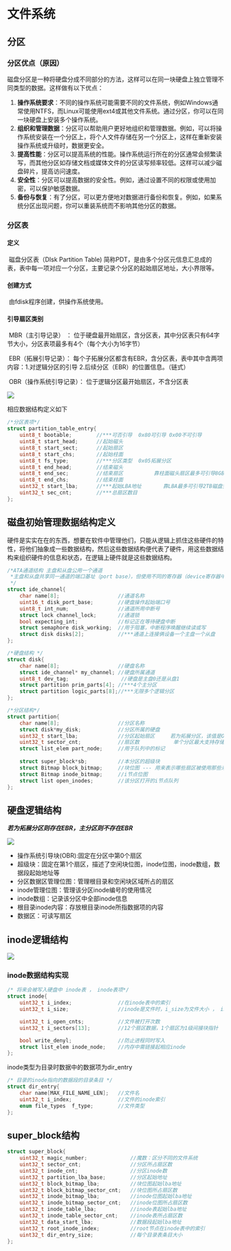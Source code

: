 # 文件系统

## 分区

### 分区优点（原因）

磁盘分区是一种将硬盘分成不同部分的方法，这样可以在同一块硬盘上独立管理不同类型的数据。这样做有以下优点：

1. **操作系统要求**：不同的操作系统可能需要不同的文件系统，例如Windows通常使用NTFS，而Linux可能使用ext4或其他文件系统。通过分区，你可以在同一块硬盘上安装多个操作系统。
2. **组织和管理数据**：分区可以帮助用户更好地组织和管理数据。例如，可以将操作系统安装在一个分区上，将个人文件存储在另一个分区上，这样在重新安装操作系统或升级时，数据更安全。
3. **提高性能**：分区可以提高系统的性能。操作系统运行所在的分区通常会频繁读写，而其他分区如存储文档或媒体文件的分区读写频率较低。这样可以减少磁盘碎片，提高访问速度。
4. **安全性**：分区可以提高数据的安全性。例如，通过设置不同的权限或使用加密，可以保护敏感数据。
5. **备份与恢复**：有了分区，可以更方便地对数据进行备份和恢复。例如，如果系统分区出现问题，你可以重装系统而不影响其他分区的数据。

### 分区表

#### 定义

​	磁盘分区表（DIsk Partition Table) 简称PDT，是由多个分区元信息汇总成的表，表中每一项对应一个分区，主要记录个分区的起始扇区地址，大小界限等。

#### 创建方式

​	由fdisk程序创建，供操作系统使用。

#### 引导扇区类别

​	MBR（主引导记录） ： 位于硬盘最开始扇区，含分区表，其中分区表只有64字节大小，分区表项最多有4个（每个大小为16字节）

​	EBR（拓展引导记录）： 每个子拓展分区都含有EBR，含分区表，表中其中含两项内容：1.对逻辑分区的引导 2.后续分区（EBR）的位置信息。（链式）

​    OBR（操作系统引导记录）： 位于逻辑分区最开始扇区，不含分区表

![](.\resource\文件系统\分区表项结构.jpg)

相应数据结构定义如下

```c
/*分区表项*/
struct partition_table_entry{
    uint8_t bootable;        //***可否引导  0x80可引导 0x00不可引导
    uint8_t start_head;      //起始磁头  
    uint8_t start_sect;      //起始扇区
    uint8_t start_chs;       //起始柱面
    uint8_t fs_type;         //***分区类型  0x05拓展分区
    uint8_t end_head;        //结束磁头  
    uint8_t end_sec;         //结束扇区          靠柱面磁头扇区最多可引导8GB磁盘空间
    uint8_t end_chs;         //结束柱面
    uint32_t start_lba;      //***起始LBA地址       靠LBA最多可引导2TB磁盘空间
    uint32_t sec_cnt;        //***总扇区数目
};
```



## 磁盘初始管理数据结构定义

​	硬件是实实在在的东西，想要在软件中管理他们，只能从逻辑上抓住这些硬件的特性，将他们抽象成一些数据结构，然后这些数据结构便代表了硬件，用这些数据结构来组织硬件的信息和状态，在逻辑上硬件就是这些数据结构。

```c
/*ATA通道结构 主盘和从盘公用一个通道 
 *主盘和从盘共享同一通道的端口基址（port base），但使用不同的寄存器（device寄存器中DEV位）或命令来区分操作是针对主盘还是从盘。
 */
struct ide_channel{
    char name[8];                   //通道名称
    uint16_t disk_port_base;        //硬盘操作起始端口号
    uint8_t int_num;                //通道所用中断号
    struct lock channel_lock;       //通道锁
    bool expecting_int;             //标记正在等待硬盘中断
    struct semaphore disk_working;  //用于阻塞，中断程序唤醒继续读或写
    struct disk disks[2];           //***通道上连接俩设备一个主盘一个从盘
};

/*硬盘结构 */
struct disk{
    char name[8];                   //硬盘名称
    struct ide_channel* my_channel; //硬盘所属通道
    uint8_t dev_tag;                 //硬盘是主盘0还是从盘1
    struct partition prim_parts[4]; //***4个主分区
    struct partition logic_parts[8];//***无限多个逻辑分区
};

/*分区结构*/
struct partition{
    char name[8];                   //分区名称
    struct disk*my_disk;            //分区所属的硬盘
    uint32_t start_lba;             //分区起始扇区     若为拓展分区，该值是OBR在磁盘中起始地址 若为主分区，该值为super_block前一个扇区地址
    uint32_t sector_cnt;            //扇区数           单个分区最大支持存储 2^32 * 2^9 = 2^41 = 2TB
    struct list_elem part_node;     //用于队列中的标记
    
    struct super_block*sb;          //本分区的超级块
    struct Bitmap block_bitmap;     //块位图 --- 用来表示哪些扇区被使用那些未使用
    struct Bitmap inode_bitmap;     //i节点位图
    struct list open_inodes;        //该分区打开的i节点队列
};
```



## 硬盘逻辑结构

***若为拓展分区则存在EBR，主分区则不存在EBR***

![](.\resource\文件系统\文件系统磁盘布局.png)

- 操作系统引导块(OBR):固定在分区中第0个扇区
- 超级块：固定在第1个扇区，描述了空闲块位图，inode位图，inode数组，数据段起始地址等
- 分区数据区管理位图：管理根目录和空闲块区域所占的扇区
- inode管理位图：管理该分区inode编号的使用情况
- inode数组：记录该分区中全部inode信息
- 根目录inode内容：存放根目录inode所指数据项的内容
- 数据区：可读写扇区



## inode逻辑结构

![](./resource/文件系统/inode逻辑结构.jpg)



### inode数据结构实现

```c
/* 将来会被写入硬盘中 inode表 ， inode表项*/
struct inode{
    uint32_t i_index;               //在inode表中的索引
    uint32_t i_size;                //inode是文件时，i_size为文件大小 ， inode是指该目录下所有目录项大小之和

    uint32_t i_open_cnts;           //文件被打开次数
    uint32_t i_sectors[13];         //12个扇区数据，1个扇区为1级间接块指针

    bool write_denyl;               //防止进程同时写入
    struct list_elem inode_node;    //内存中需链接起相应inode
};
```



inode类型为目录时数据中的数据项为dir_entry

```c
/* 目录的inode指向的数据段的目录条目 */
struct dir_entry{
    char name[MAX_FILE_NAME_LEN]; 	//文件名
    uint32_t i_index;  				//文件的inode索引
    enum file_types  f_type;		//文件类型
};
```



## super_block结构

```C
struct super_block{
    uint32_t magic_number;              //魔数：区分不同的文件系统
    uint32_t sector_cnt;                //分区所占扇区数
    uint32_t inode_cnt;                 //分区inode数
    uint32_t partition_lba_base;        //分区起始地址
    uint32_t block_bitmap_lba;          //块位图起始lba地址
    uint32_t block_bitmap_sector_cnt;   //块位图所占扇区数
    uint32_t inode_bitmap_lba;          //inode位图起始lba地址
    uint32_t inode_bitmap_sector_cnt;   //inode位图所占扇区数
    uint32_t inode_table_lba;           //inode表起始lba地址
    uint32_t inode_table_sector_cnt;    //inode表所占扇区数
    uint32_t data_start_lba;            //数据段起始lba地址
    uint32_t root_inode_index;          //root节点在inode表中的索引
    uint32_t dir_entry_size;            //每个目录表条目大小
};
```

